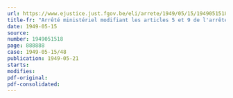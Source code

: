 ```yaml
---
url: https://www.ejustice.just.fgov.be/eli/arrete/1949/05/15/1949051518/justel
title-fr: "Arrêté ministériel modifiant les articles 5 et 9 de l'arrêté ministériel du 18 mars 1948 relatif à l'exportation l'importation et la conservation des oeufs"
date: 1949-05-15
source:
number: 1949051518
page: 888888
case: 1949-05-15/48
publication: 1949-05-21
starts:
modifies:
pdf-original:
pdf-consolidated:
---
```


